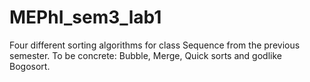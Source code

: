 # MEPhI_sem3_lab1
 Four different sorting algorithms for class Sequence from the previous semester.
 To be concrete: Bubble, Merge, Quick sorts and godlike Bogosort.
